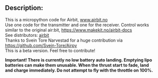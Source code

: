 

## Description:
This is a micropython code for Airbit, <a href="https://www.airbit.no">www.airbit.no</a><br>
Use one code for the transmitter and one for the receiver. Control works similar to the original air:bit, https://www.makekit.no/airbit-docs <br>
See distributors:  <a href="https://www.makekit.no/findreseller">airbit</a><br>
Thanks to Svein Tore Narvestad for a huge contribution via https://github.com/Svein-Tore/Airpy <br>
This is a beta version. Feel free to contribute!<br>

<b>Important! There is currently no low battery auto landing. Emptying lipo batteries can make them unusable. When the thrust start to fade, land and charge immediately. Do not attempt to fly with the throttle on 100%. </b>

